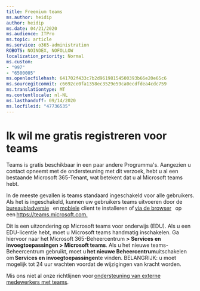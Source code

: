 ```yaml
---
title: Freemium teams
ms.author: heidip
author: heidip
ms.date: 04/21/2020
ms.audience: ITPro
ms.topic: article
ms.service: o365-administration
ROBOTS: NOINDEX, NOFOLLOW
localization_priority: Normal
ms.custom:
- "997"
- "6500005"
ms.openlocfilehash: 641702f433c7b2d96198154500393b66e20e65c6
ms.sourcegitcommit: c6692ce0fa1358ec3529e59ca0ecdfdea4cdc759
ms.translationtype: MT
ms.contentlocale: nl-NL
ms.lasthandoff: 09/14/2020
ms.locfileid: "47736535"
---
```

# <a name="id-like-to-sign-up-for-teams-for-free"></a>Ik wil me gratis registreren voor teams

Teams is gratis beschikbaar in een paar andere Programma's. Aangezien u contact opneemt met de ondersteuning met dit verzoek, hebt u al een bestaande Microsoft 365-Tenant, wat betekent dat u al Microsoft teams hebt.

In de meeste gevallen is teams standaard ingeschakeld voor alle gebruikers. Als het is ingeschakeld, kunnen uw gebruikers teams uitvoeren door de [bureaubladversie](https://docs.microsoft.com/MicrosoftTeams/get-clients#desktop-client)   en [mobiele](https://docs.microsoft.com/MicrosoftTeams/get-clients#mobile-clients) client te installeren of [via de browser](https://docs.microsoft.com/MicrosoftTeams/get-clients#web-client)   op een <https://teams.microsoft.com.>

Dit is een uitzondering op Microsoft teams voor onderwijs (EDU). Als u een EDU-licentie hebt, moet u Microsoft teams handmatig inschakelen. Ga hiervoor naar het Microsoft 365-Beheercentrum **> Services en invoegtoepassingen > Microsoft teams**. Als u het nieuwe teams-Beheercentrum gebruikt, moet u **het nieuwe Beheercentrum**uitschakelen   om **Services en invoegtoepassingen**te vinden. BELANGRIJK: u moet mogelijk tot 24 uur wachten voordat de wijzigingen van kracht worden.

Mis ons niet al onze richtlijnen voor [ondersteuning van externe medewerkers met teams](https://docs.microsoft.com/MicrosoftTeams/support-remote-work-with-teams).

